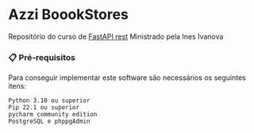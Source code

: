 # Azzi BoookStores

Repositório do curso de [FastAPI rest](https://www.udemy.com/course/fastapi-rest/)  Ministrado pela Ines Ivanova


### 📋 Pré-requisitos

Para conseguir implementar este software são necessários os seguintes itens:

```
Python 3.10 ou superior
Pip 22.1 ou superior
pycharm community edition
PostgreSQL e phppgAdmin
```


